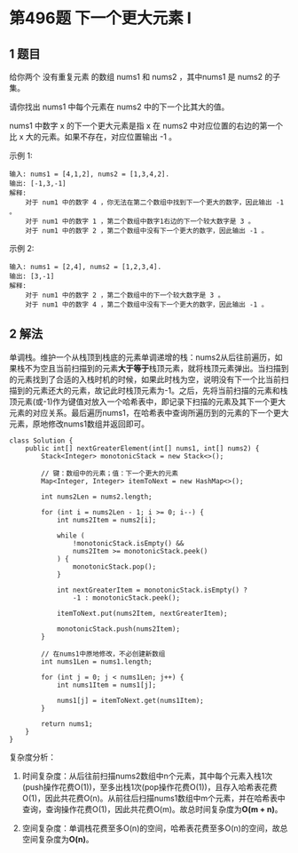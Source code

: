 # 第496题 下一个更大元素 I

## 1 题目

给你两个 没有重复元素 的数组 nums1 和 nums2 ，其中nums1 是 nums2 的子集。

请你找出 nums1 中每个元素在 nums2 中的下一个比其大的值。

nums1 中数字 x 的下一个更大元素是指 x 在 nums2 中对应位置的右边的第一个比 x 大的元素。如果不存在，对应位置输出 -1 。

示例 1:

```
输入: nums1 = [4,1,2], nums2 = [1,3,4,2].
输出: [-1,3,-1]
解释:
    对于 num1 中的数字 4 ，你无法在第二个数组中找到下一个更大的数字，因此输出 -1 。
    对于 num1 中的数字 1 ，第二个数组中数字1右边的下一个较大数字是 3 。
    对于 num1 中的数字 2 ，第二个数组中没有下一个更大的数字，因此输出 -1 。
```

示例 2:

```
输入: nums1 = [2,4], nums2 = [1,2,3,4].
输出: [3,-1]
解释:
    对于 num1 中的数字 2 ，第二个数组中的下一个较大数字是 3 。
    对于 num1 中的数字 4 ，第二个数组中没有下一个更大的数字，因此输出 -1 。
```

## 2 解法

单调栈。维护一个从栈顶到栈底的元素单调递增的栈：nums2从后往前遍历，如果栈不为空且当前扫描到的元素**大于等于**栈顶元素，就将栈顶元素弹出。当扫描到的元素找到了合适的入栈时机的时候，如果此时栈为空，说明没有下一个比当前扫描到的元素还大的元素，故记此时栈顶元素为-1。之后，先将当前扫描的元素和栈顶元素(或-1)作为键值对放入一个哈希表中，即记录下扫描的元素及其下一个更大元素的对应关系。最后遍历nums1，在哈希表中查询所遍历到的元素的下一个更大元素，原地修改nums1数组并返回即可。

```
class Solution {
    public int[] nextGreaterElement(int[] nums1, int[] nums2) {
        Stack<Integer> monotonicStack = new Stack<>();

        // 键：数组中的元素；值：下一个更大的元素
        Map<Integer, Integer> itemToNext = new HashMap<>();

        int nums2Len = nums2.length;

        for (int i = nums2Len - 1; i >= 0; i--) {
            int nums2Item = nums2[i];

            while (
            	!monotonicStack.isEmpty() && 
            	nums2Item >= monotonicStack.peek()
            ) {
                monotonicStack.pop();
            }

            int nextGreaterItem = monotonicStack.isEmpty() ? 
            	-1 : monotonicStack.peek();

            itemToNext.put(nums2Item, nextGreaterItem);

            monotonicStack.push(nums2Item);
        }

        // 在nums1中原地修改，不必创建新数组
        int nums1Len = nums1.length;

        for (int j = 0; j < nums1Len; j++) {
            int nums1Item = nums1[j];

            nums1[j] = itemToNext.get(nums1Item);
        }

        return nums1;
    }
}
```

复杂度分析：

1. 时间复杂度：从后往前扫描nums2数组中n个元素，其中每个元素入栈1次(push操作花费O(1))，至多出栈1次(pop操作花费O(1))，且存入哈希表花费O(1)，因此共花费O(n)。从前往后扫描nums1数组中m个元素，并在哈希表中查询，查询操作花费O(1)，因此共花费O(m)。故总时间复杂度为**O(m + n)**。

2. 空间复杂度：单调栈花费至多O(n)的空间，哈希表花费至多O(n)的空间，故总空间复杂度为**O(n)**。